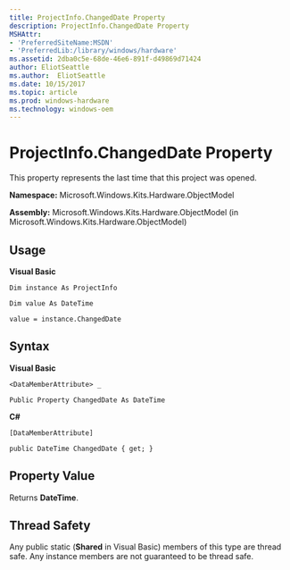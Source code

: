 ```yaml
---
title: ProjectInfo.ChangedDate Property
description: ProjectInfo.ChangedDate Property
MSHAttr:
- 'PreferredSiteName:MSDN'
- 'PreferredLib:/library/windows/hardware'
ms.assetid: 2dba0c5e-68de-46e6-891f-d49869d71424
author: EliotSeattle
ms.author:  EliotSeattle
ms.date: 10/15/2017
ms.topic: article
ms.prod: windows-hardware
ms.technology: windows-oem
---
```


# ProjectInfo.ChangedDate Property


This property represents the last time that this project was opened.

**Namespace:** Microsoft.Windows.Kits.Hardware.ObjectModel

**Assembly:** Microsoft.Windows.Kits.Hardware.ObjectModel (in Microsoft.Windows.Kits.Hardware.ObjectModel)

## <span id="Usage"></span><span id="usage"></span><span id="USAGE"></span>Usage


**Visual Basic**

`Dim instance As ProjectInfo`

`Dim value As DateTime`

`value = instance.ChangedDate`

## <span id="Syntax"></span><span id="syntax"></span><span id="SYNTAX"></span>Syntax


**Visual Basic**

`<DataMemberAttribute> _`

`Public Property ChangedDate As DateTime`

**C#**

`[DataMemberAttribute]`

`public DateTime ChangedDate { get; }`

## <span id="Property_Value"></span><span id="property_value"></span><span id="PROPERTY_VALUE"></span>Property Value


Returns **DateTime**.

## <span id="Thread_Safety"></span><span id="thread_safety"></span><span id="THREAD_SAFETY"></span>Thread Safety


Any public static (**Shared** in Visual Basic) members of this type are thread safe. Any instance members are not guaranteed to be thread safe.

 

 







